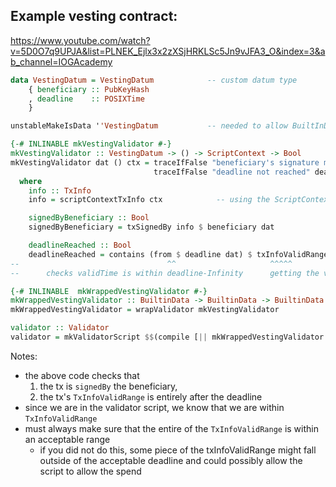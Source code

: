 ## Example vesting contract: 
https://www.youtube.com/watch?v=5D0O7q9UPJA&list=PLNEK_Ejlx3x2zXSjHRKLSc5Jn9vJFA3_O&index=3&ab_channel=IOGAcademy

```haskell
data VestingDatum = VestingDatum            -- custom datum type
    { beneficiary :: PubKeyHash
    , deadline    :: POSIXTime
    }

unstableMakeIsData ''VestingDatum           -- needed to allow BuiltInData instance

{-# INLINABLE mkVestingValidator #-}
mkVestingValidator :: VestingDatum -> () -> ScriptContext -> Bool
mkVestingValidator dat () ctx = traceIfFalse "beneficiary's signature missing" signedByBeneficiary &&
                                traceIfFalse "deadline not reached" deadlineReached
  where
    info :: TxInfo
    info = scriptContextTxInfo ctx            -- using the ScriptContext to get TxInfo

    signedByBeneficiary :: Bool
    signedByBeneficiary = txSignedBy info $ beneficiary dat

    deadlineReached :: Bool
    deadlineReached = contains (from $ deadline dat) $ txInfoValidRange info
--                                 ^^                     ^^^^^ 
--      checks validTime is within deadline-Infinity      getting the valid time range from txInfo

{-# INLINABLE  mkWrappedVestingValidator #-}
mkWrappedVestingValidator :: BuiltinData -> BuiltinData -> BuiltinData -> ()
mkWrappedVestingValidator = wrapValidator mkVestingValidator

validator :: Validator
validator = mkValidatorScript $$(compile [|| mkWrappedVestingValidator ||])
```

Notes:
- the above code checks that 
    1. the tx is `signedBy` the beneficiary, 
    2. the tx's `TxInfoValidRange` is entirely after the deadline
- since we are in the validator script, we know that we are within `TxInfoValidRange`
- must always make sure that the entire of the `TxInfoValidRange` is within an acceptable range
    - if you did not do this, some piece of the txInfoValidRange might fall outside of the acceptable deadline and could possibly allow the script to allow the spend
